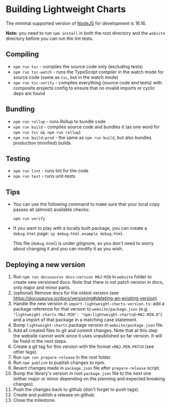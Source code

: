# Building Lightweight Charts

The minimal supported version of [NodeJS](https://nodejs.org/) for development is 16.16.

**Note:** you need to run `npm install` in both the root directory and the `website` directory before you can run the lint tests.

## Compiling

- `npm run tsc` - compiles the source code only (excluding tests)
- `npm run tsc-watch` - runs the TypeScript compiler in the watch mode for source code (same as `tsc`, but in the watch mode)
- `npm run tsc-verify` - compiles everything (source code and tests) with composite projects config to ensure that no invalid imports or cyclic deps are found

## Bundling

- `npm run rollup` - runs Rollup to bundle code
- `npm run build` - compiles source code and bundles it (as one word for `npm run tsc && npm run rollup`)
- `npm run build:prod` - the same as `npm run build`, but also bundles production (minified) builds

## Testing

- `npm run lint` - runs lint for the code
- `npm run test` - runs unit-tests

## Tips

- You can use the following command to make sure that your local copy passes all (almost) available checks:

    `npm run verify`

- If you want to play with a locally built package, you can create a `debug.html` page: `cp debug.html.example debug.html`.

    This file (`debug.html`) is under gitignore, so you don't need to worry about changing it and you can modify it as you wish.

## Deploying a new version

1. Run `npm run docusaurus docs:version MAJ:MIN` in `website` folder to create new versioned docs.
  Note that there is not patch version in docs, only major and minor parts.
1. (optional) Remove docs for the oldest version (see <https://docusaurus.io/docs/versioning#deleting-an-existing-version>).
1. Handle the new version in `import-lightweight-charts-version.ts`: add a package reference for that version to `website/package.json` (e.g. `"lightweight-charts-MAJ.MIN": "npm:lightweight-charts@~MAJ.MIN.0"`) and a import of that package in a matching case statement.
1. Bump `lightweight-charts` package version in `website/package.json` file.
1. Add all created files to git and commit changes.
  Note that at this step the website cannot work since it uses unpublished so far version. It will be fixed in the next steps.
1. Create a git tag for this version with the format `vMAJ.MIN.PATCH` (see other tags).
1. Run `npm run prepare-release` in the root folder.
1. Run `npm publish` to publish changes to npm.
1. Revert changes made in `package.json` file after `prepare-release` script.
1. Bump the library's version in root `package.json` file to the next one (either major or minor depending on the planning and expected breaking changes).
1. Push the changes back to github (don't forget to push tags).
1. Create and publish a release on github.
1. Close the milestone.
